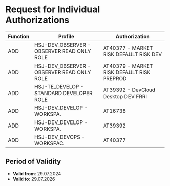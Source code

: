 # Request for Individual Authorizations

| Function | Profile                                      | Authorization                                 |
|----------|----------------------------------------------|-----------------------------------------------|
| ADD      | HSJ-DEV_OBSERVER - OBSERVER READ ONLY ROLE   | AT40377 - MARKET RISK DEFAULT RISK DEV        |
| ADD      | HSJ-DEV_OBSERVER - OBSERVER READ ONLY ROLE   | AT40379 - MARKET RISK DEFAULT RISK PREPROD    |
| ADD      | HSJ-TE_DEVELOP - STANDARD DEVELOPER ROLE     | AT39392 - DevCloud Desktop DEV FRRI           |
| ADD      | HSJ-DEV_DEVELOP - WORKSPA.                   | AT16738                                       |
| ADD      | HSJ-DEV_DEVELOP - WORKSPA.                   | AT39392                                       |
| ADD      | HSJ-DEV_DEVOPS - WORKSPAC.                   | AT40377                                       |

## Period of Validity

* **Valid from**: 29.07.2024
* **Valid to**: 29.07.2026
